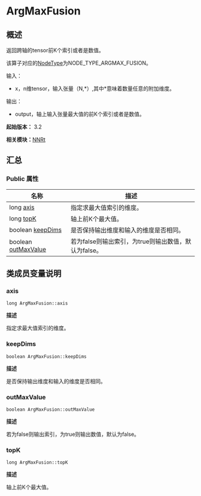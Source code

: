 # ArgMaxFusion


## 概述

返回跨轴的tensor前K个索引或者是数值。

该算子对应的[NodeType](_n_n_rt_v20.md#nodetype)为NODE_TYPE_ARGMAX_FUSION。

输入：

- x，n维tensor，输入张量（N,\*）,其中\*意味着数量任意的附加维度。

输出：

- output，轴上输入张量最大值的前K个索引或者是数值。

**起始版本：** 3.2

**相关模块：**[NNRt](_n_n_rt_v20.md)


## 汇总


### Public 属性

| 名称 | 描述 | 
| -------- | -------- |
| long [axis](#axis) | 指定求最大值索引的维度。  | 
| long [topK](#topk) | 轴上前K个最大值。  | 
| boolean [keepDims](#keepdims) | 是否保持输出维度和输入的维度是否相同。  | 
| boolean [outMaxValue](#outmaxvalue) | 若为false则输出索引，为true则输出数值，默认为false。  | 


## 类成员变量说明


### axis

```
long ArgMaxFusion::axis
```
**描述**

指定求最大值索引的维度。


### keepDims

```
boolean ArgMaxFusion::keepDims
```
**描述**

是否保持输出维度和输入的维度是否相同。


### outMaxValue

```
boolean ArgMaxFusion::outMaxValue
```
**描述**

若为false则输出索引，为true则输出数值，默认为false。


### topK

```
long ArgMaxFusion::topK
```
**描述**

轴上前K个最大值。
